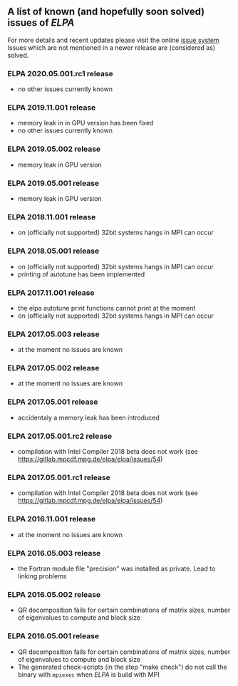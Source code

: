 ## A list of known (and hopefully soon solved) issues of *ELPA* ##

For more details and recent updates please visit the online [issue system](https://gitlab.mpcdf.mpg.de/elpa/elpa/issues)
Issues which are not mentioned in a newer release are (considered as) solved.

### ELPA 2020.05.001.rc1 release ###
- no other issues currently known

### ELPA 2019.11.001 release ###
- memory leak in in GPU version has been fixed
- no other issues currently known

### ELPA 2019.05.002 release ###
- memory leak in GPU version

### ELPA 2019.05.001 release ###
- memory leak in GPU version

### ELPA 2018.11.001 release ###
- on (officially not supported) 32bit systems hangs in MPI can occur

### ELPA 2018.05.001 release ###
- on (officially not supported) 32bit systems hangs in MPI can occur
- printing of autotune has been implemented

### ELPA 2017.11.001 release ###
- the elpa autotune print functions cannot print at the moment
- on (officially not supported) 32bit systems hangs in MPI can occur

### ELPA 2017.05.003 release ###
- at the moment no issues are known

### ELPA 2017.05.002 release ###
- at the moment no issues are known

### ELPA 2017.05.001 release ###
- accidentaly a memory leak has been introduced

### ELPA 2017.05.001.rc2 release ###
- compilation with Intel Compiler 2018 beta does not work
  (see https://gitlab.mpcdf.mpg.de/elpa/elpa/issues/54)

### ELPA 2017.05.001.rc1 release ###
- compilation with Intel Compiler 2018 beta does not work
  (see https://gitlab.mpcdf.mpg.de/elpa/elpa/issues/54)

### ELPA 2016.11.001 release ###
- at the moment no issues are known

### ELPA 2016.05.003 release  ###

- the Fortran module file "precision" was installed as private. Lead to linking problems

### ELPA 2016.05.002 release  ###

- QR decomposition fails for certain combinations of matrix sizes, number of eigenvalues to compute and block size

### ELPA 2016.05.001 release  ###

- QR decomposition fails for certain combinations of matrix sizes, number of eigenvalues to compute and block size
- The generated check-scripts (in the step "make check") do not call the binary with `mpiexec` when *ELPA* is build with
  MPI

